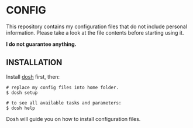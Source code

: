 # CONFIG

This repository contains my configuration files that do not include personal
information. Please take a look at the file contents before starting using it.

**I do not guarantee anything.**


## INSTALLATION

Install [dosh](https://github.com/gkmngrgn/dosh) first, then:

```shell
# replace my config files into home folder.
$ dosh setup

# to see all available tasks and parameters:
$ dosh help
```

Dosh will guide you on how to install configuration files.
